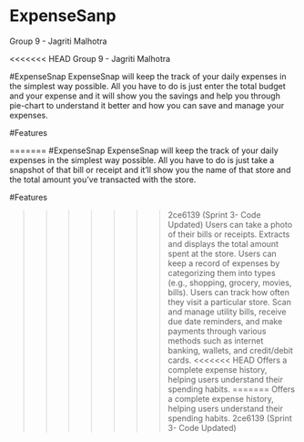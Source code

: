 # ExpenseSanp

Group 9 - Jagriti Malhotra

<<<<<<< HEAD
Group 9 - Jagriti Malhotra

#ExpenseSnap ExpenseSnap will keep the track of your daily expenses in the simplest way possible. All you have to do is just enter the total budget and your expense and it will show you the savings and help you through pie-chart to understand it better and how you can save and manage your expenses.

#Features

=======
#ExpenseSnap ExpenseSnap will keep the track of your daily expenses in the simplest way possible. All you have to do is just take a snapshot of that bill or receipt and it’ll show you the name of that store and the total amount you’ve transacted with the store.

#Features

>>>>>>> 2ce6139 (Sprint 3- Code Updated)
Users can take a photo of their bills or receipts.
Extracts and displays the total amount spent at the store.
Users can keep a record of expenses by categorizing them into types (e.g., shopping, grocery, movies, bills).
Users can track how often they visit a particular store.
Scan and manage utility bills, receive due date reminders, and make payments through various methods such as internet banking, wallets, and credit/debit cards.
<<<<<<< HEAD
Offers a complete expense history, helping users understand their spending habits.
=======
Offers a complete expense history, helping users understand their spending habits.
>>>>>>> 2ce6139 (Sprint 3- Code Updated)
